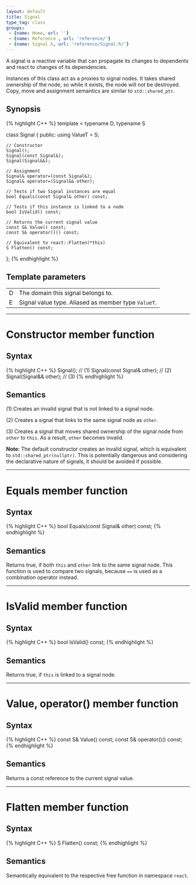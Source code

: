 ```yaml
---
layout: default
title: Signal
type_tag: class
groups: 
 - {name: Home, url: ''}
 - {name: Reference , url: 'reference/'}
 - {name: Signal.h, url: 'reference/Signal.h/'}
---
```

A signal is a reactive variable that can propagate its changes to dependents and react to changes of its dependencies.

Instances of this class act as a proxies to  signal nodes.
It takes shared ownership of the node, so while it exists, the node will not be destroyed.
Copy, move and assignment semantics are similar to `std::shared_ptr`.

## Synopsis
{% highlight C++ %}
template
<
    typename D,
    typename S
>
class Signal
{
public:
    using ValueT = S;

    // Constructor
    Signal();
    Signal(const Signal&);
    Signal(Signal&&);

    // Assignment
    Signal& operator=(const Signal&);
    Signal& operator=(Signal&& other);

    // Tests if two Signal instances are equal
    bool Equals(const Signal& other) const;

    // Tests if this instance is linked to a node
    bool IsValid() const;

    // Returns the current signal value
    const S& Value() const;
    const S& operator()() const;

    // Equivalent to react::Flatten(*this)
    S Flatten() const;
};
{% endhighlight %}

## Template parameters
<table class="wide_table">
    <tr>
        <td class="descriptor_cell">D</td>
        <td>The domain this signal belongs to.</td>
    </tr>
    <tr>
        <td class="descriptor_cell">E</td>
        <td>Signal value type. Aliased as member type <code>ValueT</code>.</td>
    </tr>
</table>

-----

<h1>Constructor <span class="type_tag">member function</span></h1>

## Syntax
{% highlight C++ %}
Signal();                    // (1)
Signal(const Signal& other); // (2)
Signal(Signal&& other);      // (3)
{% endhighlight %}

## Semantics
(1) Creates an invalid signal that is not linked to a signal node.

(2) Creates a signal that links to the same signal node as `other`.

(3) Creates a signal that moves shared ownership of the signal node from `other` to `this`.
As a result, `other` becomes invalid.

**Note:** The default constructor creates an invalid signal, which is equivalent to `std::shared_ptr(nullptr)`.
This is potentially dangerous and considering the declarative nature of signals, it should be avoided if possible.

-----

<h1>Equals <span class="type_tag">member function</span></h1>

## Syntax
{% highlight C++ %}
bool Equals(const Signal& other) const;
{% endhighlight %}

## Semantics
Returns true, if both `this` and `other` link to the same signal node.
This function is used to compare two signals, because `==` is used as a combination operator instead.

-----

<h1>IsValid <span class="type_tag">member function</span></h1>

## Syntax
{% highlight C++ %}
bool IsValid() const;
{% endhighlight %}

## Semantics
Returns true, if `this` is linked to a signal node.

-----

<h1>Value, operator() <span class="type_tag">member function</span></h1>

## Syntax
{% highlight C++ %}
const S& Value() const;
const S& operator()() const;
{% endhighlight %}

## Semantics
Returns a const reference to the current signal value.

-----

<h1>Flatten <span class="type_tag">member function</span></h1>

## Syntax
{% highlight C++ %}
S Flatten() const;
{% endhighlight %}

## Semantics
Semantically equivalent to the respective free function in namespace `react`.
